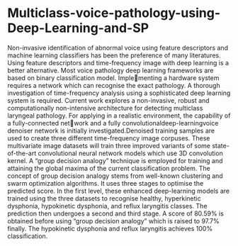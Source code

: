 # Multiclass-voice-pathology-using-Deep-Learning-and-SP

Non-invasive identification of abnormal voice using feature descriptors and machine learning classifiers has been the preference of many literatures. Using feature
descriptors and time-frequency image with deep learning is a better alternative. Most voice pathology deep learning frameworks are based on binary classification model. Implementing a hardware system requires a network which can recognise the exact pathology. A thorough investigation of time-frequency analysis using a sophisticated deep learning system is required. Current work explores a non-invasive, robust and computationally non-intensive architecture for detecting multiclass laryngeal pathology. For applying in a realistic environment, the capability of a fully-connected network and a fully convolutionaldeep-learningvoice denoiser network is initially investigated.Denoised training samples are used to create three different time-frequency image corpuses. These multivariate image datasets will train three improved variants of some state-of-the-art convolutional neural network models which use 3D convolution kernel. A “group decision analogy” technique is employed for training and attaining the global maxima of the current classification problem. The concept of group decision analogy stems from well-known clustering and swarm optimization algorithms. It uses three stages to optimise the predicted score. In the first level, these enhanced deep-learning models are trained using the three datasets to recognise healthy, hyperkinetic dysphonia, hypokinetic dysphonia, and reflux laryngitis classes. The prediction then undergoes a second and third stage. A score of 80.59% is obtained before using “group decision analogy” which is raised to 97.7% finally. The hypokinetic dysphonia and reflux laryngitis achieves 100% classification.
